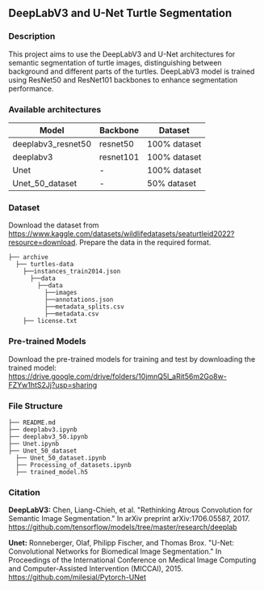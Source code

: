 ## DeepLabV3 and U-Net Turtle Segmentation

### Description
This project aims to use the DeepLabV3 and U-Net architectures for semantic segmentation of turtle images, 
distinguishing between background and different parts of the turtles. DeepLabV3 model is trained using ResNet50 
and ResNet101 backbones to enhance segmentation performance.

### Available architectures 

| Model                   | Backbone          | Dataset             |
| ----------------------- | ----------------- |---------------------|
| deeplabv3_resnet50      | resnet50          |100% dataset         |
| deeplabv3               | resnet101         |100% dataset         |
| Unet                    | -                 |100% dataset         |
| Unet_50_dataset         | -                 |50% dataset          |

### Dataset

Download the dataset from https://www.kaggle.com/datasets/wildlifedatasets/seaturtleid2022?resource=download. Prepare the data in the required format.
```
├── archive 
  ├── turtles-data
    ├──instances_train2014.json
      ├──data
        ├──data
          ├──images
          ├──annotations.json
          ├──metadata_splits.csv
          ├──metadata.csv
    ├── license.txt
```

### Pre-trained Models
Download the pre-trained models for training and test by downloading the trained model: https://drive.google.com/drive/folders/10jmnQ5l_aRit56m2Go8w-FZYw1htS2Jj?usp=sharing

### File Structure
```
├── README.md
├── deeplabv3.ipynb 
├── deeplabv3_50.ipynb
├── Unet.ipynb
├── Unet_50_dataset
  ├── Unet_50_dataset.ipynb
  ├── Processing_of_datasets.ipynb
  ├── trained_model.h5
```

### Citation
**DeepLabV3:**
Chen, Liang-Chieh, et al. "Rethinking Atrous Convolution for Semantic Image Segmentation." In arXiv preprint arXiv:1706.05587, 2017.
https://github.com/tensorflow/models/tree/master/research/deeplab

**Unet:**
Ronneberger, Olaf, Philipp Fischer, and Thomas Brox. "U-Net: Convolutional Networks for Biomedical Image Segmentation." In Proceedings of the International Conference on Medical Image Computing and Computer-Assisted Intervention (MICCAI), 2015.
https://github.com/milesial/Pytorch-UNet